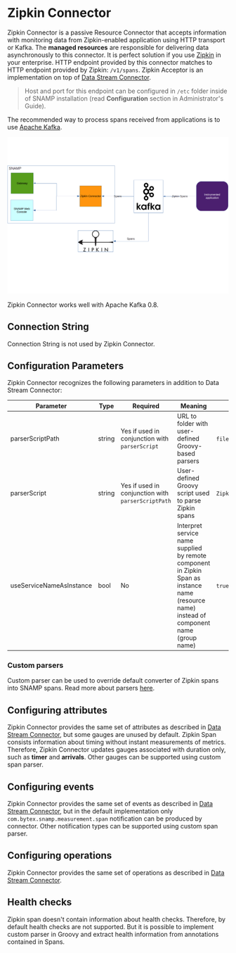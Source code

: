 Zipkin Connector
====
Zipkin Connector is a passive Resource Connector that accepts information with monitoring data from Zipkin-enabled application using HTTP transport or Kafka. The **managed resources** are responsible for delivering data asynchronously to this connector. It is perfect solution if you use [Zipkin](http://zipkin.io/) in your enterprise. HTTP endpoint provided by this connector matches to HTTP endpoint provided by Zipkin: `/v1/spans`. Zipkin Acceptor is an implementation on top of [Data Stream Connector](ds-connector.md).

> Host and port for this endpoint can be configured in `/etc` folder inside of SNAMP installation (read **Configuration** section in Administrator's Guide).

The recommended way to process spans received from applications is to use [Apache Kafka](https://kafka.apache.org/).

![Communication Scheme](zipkin-connector.png)

Zipkin Connector works well with Apache Kafka 0.8.

## Connection String
Connection String is not used by Zipkin Connector.

## Configuration Parameters
Zipkin Connector recognizes the following parameters in addition to Data Stream Connector:

Parameter | Type | Required | Meaning | Example
---- | ---- | ---- | ---- | ----
parserScriptPath | string | Yes if used in conjunction with `parserScript` | URL to folder with user-defined Groovy-based parsers | `file:/opt/snamp/scripts`
parserScript | string | Yes if used in conjunction with `parserScriptPath` | User-defined Groovy script used to parse Zipkin spans | `ZipkinParser.groovy`
useServiceNameAsInstance | bool | No | Interpret service name supplied by remote component in Zipkin Span as instance name (resource name) instead of component name (group name) | `true`

### Custom parsers
Custom parser can be used to override default converter of Zipkin spans into SNAMP spans. Read more about parsers [here](ds-connector.md).

## Configuring attributes
Zipkin Connector provides the same set of attributes as described in [Data Stream Connector](ds-connector.md), but some gauges are unused by default. Zipkin Span consists information about timing without instant measurements of metrics. Therefore, Zipkin Connector updates gauges associated with duration only, such as **timer** and **arrivals**. Other gauges can be supported using custom span parser.

## Configuring events
Zipkin Connector provides the same set of events as described in [Data Stream Connector](ds-connector.md), but in the default implementation only `com.bytex.snamp.measurement.span` notification can be produced by connector. Other notification types can be supported using custom span parser.

## Configuring operations
Zipkin Connector provides the same set of operations as described in [Data Stream Connector](ds-connector.md).

## Health checks
Zipkin span doesn't contain information about health checks. Therefore, by default health checks are not supported. But it is possible to implement custom parser in Groovy and extract health information from annotations contained in Spans.
